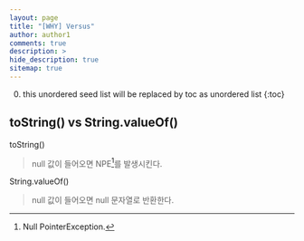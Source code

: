 ```yaml
---
layout: page
title: "[WHY] Versus"
author: author1
comments: true
description: >
hide_description: true
sitemap: true
---
```


0. this unordered seed list will be replaced by toc as unordered list 
{:toc}

## toString() vs String.valueOf()
toString()
> null 값이 들어오면 NPE[^1]를 발생시킨다.

[^1]: Null PointerException.

String.valueOf()
> null 값이 들어오면 null 문자열로 반환한다.
